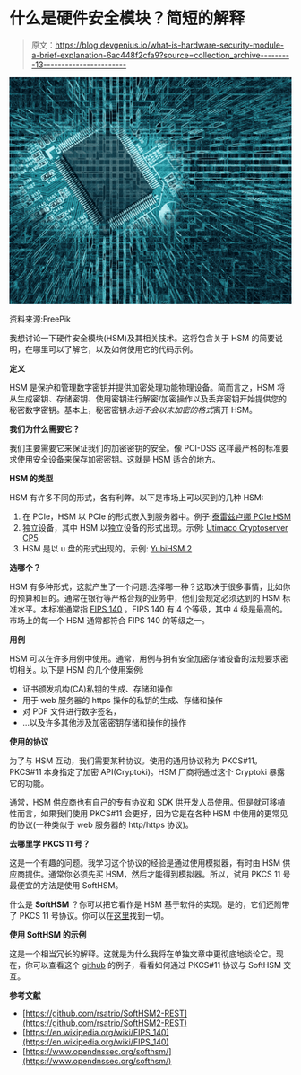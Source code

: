 # 什么是硬件安全模块？简短的解释

> 原文：<https://blog.devgenius.io/what-is-hardware-security-module-a-brief-explanation-6ac448f2cfa9?source=collection_archive---------13----------------------->

![](img/37a55297f681399c5ed8eec6a8cc41cb.png)

资料来源:FreePik

我想讨论一下硬件安全模块(HSM)及其相关技术。这将包含关于 HSM 的简要说明，在哪里可以了解它，以及如何使用它的代码示例。

**定义**

HSM 是保护和管理数字密钥并提供加密处理功能物理设备。简而言之，HSM 将从生成密钥、存储密钥、使用密钥进行解密/加密操作以及丢弃密钥开始提供您的秘密数字密钥。基本上，秘密密钥*永远不会以未加密的格式*离开 HSM。

**我们为什么需要它？**

我们主要需要它来保证我们的加密密钥的安全。像 PCI-DSS 这样最严格的标准要求使用安全设备来保存加密密钥。这就是 HSM 适合的地方。

**HSM 的类型**

HSM 有许多不同的形式，各有利弊。以下是市场上可以买到的几种 HSM:

1.  在 PCIe，HSM 以 PCIe 的形式嵌入到服务器中。例子:[泰雷兹卢娜 PCIe HSM](https://cpl.thalesgroup.com/encryption/hardware-security-modules/pcie-hsms)
2.  独立设备，其中 HSM 以独立设备的形式出现。示例: [Utimaco Cryptoserver CP5](https://utimaco.com/products/categories/general-purpose-solutions/cryptoserver-cp5)
3.  HSM 是以 u 盘的形式出现的。示例: [YubiHSM 2](https://www.yubico.com/id/product/yubihsm-2/)

**选哪个？**

HSM 有多种形式，这就产生了一个问题:选择哪一种？这取决于很多事情，比如你的预算和目的。通常在银行等严格合规的业务中，他们会规定必须达到的 HSM 标准水平。本标准通常指 [FIPS 140](https://en.wikipedia.org/wiki/FIPS_140) 。FIPS 140 有 4 个等级，其中 4 级是最高的。市场上的每一个 HSM 通常都符合 FIPS 140 的等级之一。

**用例**

HSM 可以在许多用例中使用。通常，用例与拥有安全加密存储设备的法规要求密切相关。以下是 HSM 的几个使用案例:

*   证书颁发机构(CA)私钥的生成、存储和操作
*   用于 web 服务器的 https 操作的私钥的生成、存储和操作
*   对 PDF 文件进行数字签名，
*   …以及许多其他涉及加密密钥存储和操作的操作

**使用的协议**

为了与 HSM 互动，我们需要某种协议。使用的通用协议称为 PKCS#11。PKCS#11 本身指定了加密 API(Cryptoki)。HSM 厂商将通过这个 Cryptoki 暴露它的功能。

通常，HSM 供应商也有自己的专有协议和 SDK 供开发人员使用。但是就可移植性而言，如果我们使用 PKCS#11 会更好，因为它是在各种 HSM 中使用的更常见的协议(一种类似于 web 服务器的 http/https 协议)。

**去哪里学 PKCS 11 号？**

这是一个有趣的问题。我学习这个协议的经验是通过使用模拟器，有时由 HSM 供应商提供。通常你必须先买 HSM，然后才能得到模拟器。所以，试用 PKCS 11 号最便宜的方法是使用 SoftHSM。

什么是 **SoftHSM** ？你可以把它看作是 HSM 基于软件的实现。是的，它们还附带了 PKCS 11 号协议。你可以在[这里](https://www.opendnssec.org/softhsm/)找到一切。

**使用 SoftHSM 的示例**

这是一个相当冗长的解释。这就是为什么我将在单独文章中更彻底地谈论它。现在，你可以查看这个 [github](https://github.com/rsatrio/SoftHSM2-REST) 的例子，看看如何通过 PKCS#11 协议与 SoftHSM 交互。

**参考文献**

*   [https://github.com/rsatrio/SoftHSM2-REST](https://github.com/rsatrio/SoftHSM2-REST)
*   [https://en.wikipedia.org/wiki/FIPS_140](https://en.wikipedia.org/wiki/FIPS_140)
*   [https://www.opendnssec.org/softhsm/](https://www.opendnssec.org/softhsm/)